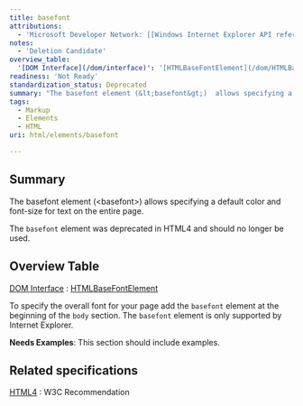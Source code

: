 ```yaml
---
title: basefont
attributions:
  - 'Microsoft Developer Network: [[Windows Internet Explorer API reference](http://msdn.microsoft.com/en-us/library/ie/hh828809%28v=vs.85%29.aspx) Article]'
notes:
  - 'Deletion Candidate'
overview_table:
  '[DOM Interface](/dom/interface)': '[HTMLBaseFontElement](/dom/HTMLBaseFontElement)'
readiness: 'Not Ready'
standardization_status: Deprecated
summary: "The basefont element (&lt;basefont&gt;)  allows specifying a default color and font-size for text on the entire page. \n"
tags:
  - Markup
  - Elements
  - HTML
uri: html/elements/basefont

---
```

## <span>Summary</span>

The basefont element (&lt;basefont&gt;) allows specifying a default color and font-size for text on the entire page.

The `basefont` element was deprecated in HTML4 and should no longer be used.

## <span>Overview Table</span>

[DOM Interface](/dom/interface)
:   [HTMLBaseFontElement](/dom/HTMLBaseFontElement)

To specify the overall font for your page add the `basefont` element at the beginning of the `body` section. The `basefont` element is only supported by Internet Explorer.

**Needs Examples**: This section should include examples.

## <span>Related specifications</span>

[HTML4](http://www.w3.org/TR/1999/REC-html401-19991224/present/graphics.html#edef-BASEFONT)
:   W3C Recommendation
